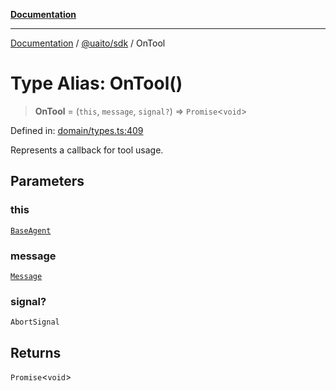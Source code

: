[**Documentation**](../../../README.md)

***

[Documentation](../../../README.md) / [@uaito/sdk](../README.md) / OnTool

# Type Alias: OnTool()

> **OnTool** = (`this`, `message`, `signal?`) => `Promise`\<`void`\>

Defined in: [domain/types.ts:409](https://github.com/elribonazo/uaito/blob/59519c0d40f515dbd89fd61e340cabe541998f9e/packages/sdk/src/domain/types.ts#L409)

Represents a callback for tool usage.

## Parameters

### this

[`BaseAgent`](../classes/BaseAgent.md)

### message

[`Message`](Message.md)

### signal?

`AbortSignal`

## Returns

`Promise`\<`void`\>
